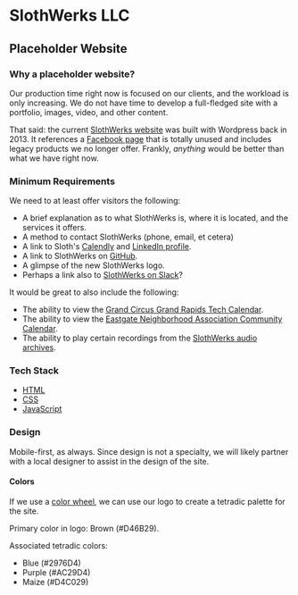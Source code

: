 # SlothWerks LLC
## Placeholder Website

### Why a placeholder website?

Our production time right now is focused on our clients, and the workload is only increasing.  We do not have time to develop a full-fledged site with a portfolio, images, video, and other content.

That said:  the current [SlothWerks website](http://www.slothwerks.com/) was built with Wordpress back in 2013.  It references a [Facebook page](https://www.facebook.com/slothwerks/) that is totally unused and includes legacy products we no longer offer.  Frankly, *anything* would be better than what we have right now.

### Minimum Requirements

We need to at least offer visitors the following:

* A brief explanation as to what SlothWerks is, where it is located, and the services it offers.
* A method to contact SlothWerks (phone, email, et cetera)
* A link to Sloth's [Calendly](https://calendly.com/slothwerks/coffee-meeting/) and [LinkedIn profile](https://www.linkedin.com/in/slothwerks/).
* A link to SlothWerks on [GitHub](https://github.com/slothwerks-studio).
* A glimpse of the new SlothWerks logo.
* Perhaps a link also to [SlothWerks on Slack](https://join.slack.com/t/slothwerks-studio/shared_invite/enQtNTE2MTU0NTkwMDAzLTNkYzhlNGIwMTM2YWU2NWQ0ZWI1MmUxMDFkY2I0NGY3N2EzYmVjNjg2OTlhYmNhZjQwZTBlZDRkMzdiYzQxODQ)?

It would be great to also include the following:

* The ability to view the [Grand Circus Grand Rapids Tech Calendar](https://calendar.google.com/calendar/embed?src=uhj6b9q35gtr5c60ml7utsid80%40group.calendar.google.com&ctz=America%2FNew_York).
* The ability to view the [Eastgate Neighborhood Association Community Calendar](https://calendar.google.com/calendar/embed?src=g0kdapqkqpi4h880u3gnbtg7qg%40group.calendar.google.com&ctz=America%2FNew_York).
* The ability to play certain recordings from the [SlothWerks audio archives](http://www.slothwerks.com/archives/).

### Tech Stack

* [HTML](https://developer.mozilla.org/en-US/docs/Web/HTML)
* [CSS](https://developer.mozilla.org/en-US/docs/Web/CSS)
* [JavaScript](https://developer.mozilla.org/en-US/docs/Web/JavaScript)

### Design

Mobile-first, as always.  Since design is not a specialty, we will likely partner with a local designer to assist in the design of the site.

#### Colors

If we use a [color wheel](https://www.sessions.edu/color-calculator/), we can use our logo to create a tetradic palette for the site.

Primary color in logo:  Brown (#D46B29).

Associated tetradic colors:  
* Blue (#2976D4)
* Purple (#AC29D4)
* Maize (#D4C029)
